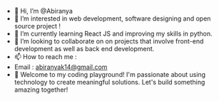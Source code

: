 - 👋 Hi, I’m @Abiranya
- 👀 I’m interested in web development, software designing and open source project !
- 🌱 I’m currently learning React JS and improving my skills in python.
- 💞️ I’m looking to collaborate on on projects that involve front-end development as well as back end development.
- 📫 How to reach me :
- Email : abiranyak14@gmail.com
- 🚀 Welcome to my coding playground! I'm passionate about using technology to create meaningful solutions. Let's build something amazing together!

<!---
Abiranya/Abiranya is a ✨ special ✨ repository because its `README.md` (this file) appears on your GitHub profile.
You can click the Preview link to take a look at your changes.
--->
